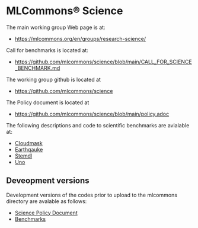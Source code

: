 # MLCommons® Science


The main working group Web page is at: 

* <https://mlcommons.org/en/groups/research-science/>

Call for benchmarks is located at: 

* <https://github.com/mlcommons/science/blob/main/CALL_FOR_SCIENCE_BENCHMARK.md>

The working group github is located at 

* <https://github.com/mlcommons/science>

The Policy document is located at 

* <https://github.com/mlcommons/science/blob/main/policy.adoc>

The following descriptions and code to scientific benchmarks are avialable at:

* [Cloudmask](https://github.com/mlcommons/science/blob/main/benchmarks/cloudmask/README.md)
* [Earthqauke](https://github.com/mlcommons/science/blob/main/benchmarks/earthquake/README.md)
* [Stemdl](https://github.com/mlcommons/science/tree/main/benchmarks/stemdl)
* [Uno](https://github.com/mlcommons/science/tree/main/benchmarks/uno)

## Deveopment versions 

Development versions of the codes prior to upload to the mlcommons directory are avalable as follows:

* [Science Policy Document](https://github.com/laszewsk/mlcommons/blob/main/www/content/en/docs/policy.adoc)
* [Benchmarks](https://github.com/laszewsk/mlcommons/tree/main/benchmarks)

